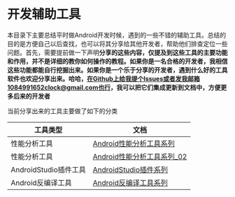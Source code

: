 # 开发辅助工具

本目录下主要总结平时做Android开发时候，遇到的一些不错的辅助工具。总结的目的是方便自己以后查找，也可以将其分享给其他开发者，帮助他们排查定位一些问题。首先，需要提前做一下声明**分享的这些内容，仅提及到这些工具的主要功能和作用，并不是详细的教你如何操作的教程。如果你是一名合格的开发者，我相信这些功能都能自行挖掘出来。如果你是一个乐于分享的开发者，遇到什么好的工具软件也欢迎分享出来。哈哈，在Github上给我提个Issues或者发我邮箱1084991652clock@gmail.com也行，我可以把它们集成更新到文档中，方便更多后来的开发者**

当前分享出来的工具主要做了如下的分类

|	工具类型		|	文档		|
|----------|-------------|
|性能分析工具| [Android性能分析工具系列](Android性能分析工具系列.md)|
|性能分析工具| [Android性能分析工具系列_02](Android性能分析工具系列_20151011.md)|
|AndroidStudio插件工具| [AndroidStudio插件系列](AndroidStudio插件系列.md)|
|Android反编译工具| [Android反编译工具系列](Android反编译工具系列.md)|

